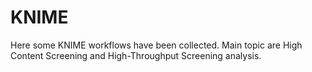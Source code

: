 # KNIME

Here some KNIME workflows have been collected. Main topic are High Content Screening and High-Throughput Screening analysis.
